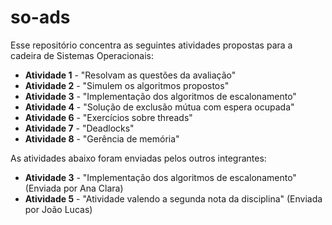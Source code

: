 # so-ads

Esse repositório concentra as seguintes atividades propostas para a cadeira de Sistemas Operacionais:

- **Atividade 1** - "Resolvam as questões da avaliação"
- **Atividade 2** - "Simulem os algoritmos propostos"
- **Atividade 3** - "Implementação dos algoritmos de escalonamento"
- **Atividade 4** - "Solução de exclusão mútua com espera ocupada"
- **Atividade 6** - "Exercícios sobre threads"
- **Atividade 7** - "Deadlocks"
- **Atividade 8** - "Gerência de memória"

As atividades abaixo foram enviadas pelos outros integrantes:

- **Atividade 3** - "Implementação dos algoritmos de escalonamento" (Enviada por Ana Clara)
- **Atividade 5** - "Atividade valendo a segunda nota da disciplina" (Enviada por João Lucas)
